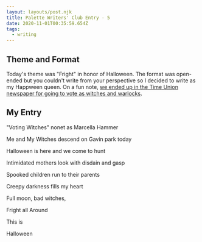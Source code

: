 ```yaml
---
layout: layouts/post.njk
title: Palette Writers' Club Entry - 5
date: 2020-11-01T00:35:59.654Z
tags:
  - writing
---
```

## Theme and Format

Today's theme was "Fright" in honor of Halloween. The format was open-ended but you couldn't write from your perspective so I decided to write as my Happween queen. On a fun note, [we ended up in the Time Union newspaper for going to vote as witches and warlocks](https://www.timesunion.com/news/article/Witches-bring-magic-to-the-polls-on-Halloween-15691002.php).

## My Entry

"Voting Witches" nonet as Marcella Hammer

Me and My Witches descend on Gavin park today

Halloween is here and we come to hunt

Intimidated mothers look with disdain and gasp

Spooked children run to their parents

Creepy darkness fills my heart

Full moon, bad witches,

Fright all Around

This is

Halloween